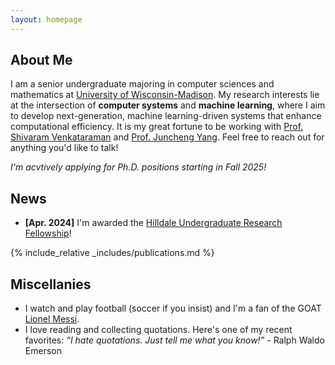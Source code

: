 ```yaml
---
layout: homepage
---
```


## About Me

I am a senior undergraduate majoring in computer sciences and mathematics at <a href="https://www.wisc.edu/" target="_blank">University of Wisconsin-Madison</a>. My research interests lie at the intersection of **computer systems** and **machine learning**, where I aim to develop next-generation, machine learning-driven systems that enhance computational efficiency. It is my great fortune to be working with <a href="https://shivaram.org/" target="_blank">Prof. Shivaram Venkataraman</a> and <a href="https://junchengyang.com/" target="_blank">Prof. Juncheng Yang</a>. Feel free to reach out for anything you'd like to talk!

*I'm acvtively applying for Ph.D. positions starting in Fall 2025!* 

<!-- ## Research Interests

- **Computer Vision:** image recognition, image generation, video captioning
- **Machine Learning:** meta-learning, incremental learning, transfer learning -->

## News

<!-- - **[Aug. 2024]** I started working with <a href="https://junchengyang.com/" target="_blank">Juncheng</a>. -->
- **[Apr. 2024]** I'm awarded the <a href="https://awards.advising.wisc.edu/all-scholarships/hilldale-undergraduatefaculty-research-fellowship/" target="_blank">Hilldale Undergraduate Research Fellowship</a>!
<!-- - **[Jan. 2024]** I joined <a href="https://shivaram.org/" target="_blank">Prof. Shivaram</a>'s group! -->

{% include_relative _includes/publications.md %}

<!-- {% include_relative _includes/services.md %} -->

## Miscellanies

- I watch and play football (soccer if you insist) and I'm a fan of the GOAT <a href="https://www.youtube.com/watch?v=mDsztJOgqUg" target="_blank">Lionel Messi</a>.
- I love reading and collecting quotations. Here's one of my recent favorites: *“I hate quotations. Just tell me what you know!”* - Ralph Waldo Emerson
